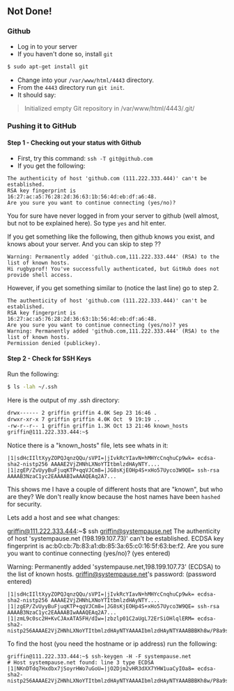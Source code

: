 ## Not Done!

### Github

- Log in to your server
- If you haven't done so, install `git`

```bash
$ sudo apt-get install git
```

- Change into your `/var/www/html/4443` directory.
- From the `4443` directory run `git init`. 
- It should say:

> Initialized empty Git repository in /var/www/html/4443/.git/

### Pushing it to GitHub


#### Step 1 - Checking out your status with Github

- First, try this command: `ssh -T git@github.com`
- If you get the following:

```
The authenticity of host 'github.com (111.222.333.444)' can't be established.
RSA key fingerprint is 16:27:ac:a5:76:28:2d:36:63:1b:56:4d:eb:df:a6:48.
Are you sure you want to continue connecting (yes/no)? 
```
You for sure have never logged in from your server to github (well almost, but not to be explained here). So type `yes` and hit enter.

If you get something like the following, then github knows you exist, and knows about your server. And you can skip to step ??

```
Warning: Permanently added 'github.com,111.222.333.444' (RSA) to the list of known hosts.
Hi rugbyprof! You've successfully authenticated, but GitHub does not provide shell access.
```

However, if you get something similar to (notice the last line) go to step 2.
```
The authenticity of host 'github.com (111.222.333.444)' can't be established.
RSA key fingerprint is 16:27:ac:a5:76:28:2d:36:63:1b:56:4d:eb:df:a6:48.
Are you sure you want to continue connecting (yes/no)? yes
Warning: Permanently added 'github.com,111.222.333.444' (RSA) to the list of known hosts.
Permission denied (publickey).
```

#### Step 2 - Check for SSH Keys

Run the following:

```bash
$ ls -lah ~/.ssh
```

Here is the output of my .ssh directory:
```bash
drwx------ 2 griffin griffin 4.0K Sep 23 16:46 .
drwxr-xr-x 7 griffin griffin 4.0K Oct  9 19:19 ..
-rw-r--r-- 1 griffin griffin 1.3K Oct 13 21:46 known_hosts
griffin@111.222.333.444:~$ 
```
Notice there is a "known_hosts" file, lets see whats in it:

```
|1|sdHcIIltXyyZOPQJqnzQQu/sVPI=|jIvkRcYIavN+hMHYcCnqhuCp9wk= ecdsa-sha2-nistp256 AAAAE2VjZHNhLXNoYTItbmlzdHAyNTY....
|1|zgEP/ZvUyyBuFjuqKTP+qqVJCm8=|JG8sKjEOHp4S+xHo57Uyco3W9QE= ssh-rsa AAAAB3NzaC1yc2EAAAABIwAAAQEAq2A7...
```

This shows me I have a couple of different hosts that are "known", but who are they? We don't really know because the host names have been `hashed` for security.

Lets add a host and see what changes:

griffin@111.222.333.444:~$ ssh griffin@systempause.net
The authenticity of host 'systempause.net (198.199.107.73)' can't be established.
ECDSA key fingerprint is ac:b0:cb:7b:83:a1:db:85:3a:65:c0:16:5f:63:be:f2.
Are you sure you want to continue connecting (yes/no)? (yes entered)

Warning: Permanently added 'systempause.net,198.199.107.73' (ECDSA) to the list of known hosts.
griffin@systempause.net's password: (password entered)

```
|1|sdHcIIltXyyZOPQJqnzQQu/sVPI=|jIvkRcYIavN+hMHYcCnqhuCp9wk= ecdsa-sha2-nistp256 AAAAE2VjZHNhLXNoYTItbmlzdHAyNTY....
|1|zgEP/ZvUyyBuFjuqKTP+qqVJCm8=|JG8sKjEOHp4S+xHo57Uyco3W9QE= ssh-rsa AAAAB3NzaC1yc2EAAAABIwAAAQEAq2A7...
|1|zmL9c0sc2H+KvCJAxATA5FH/dIw=|zbzlp01C2aUgL72ErSiOHlqlERM= ecdsa-sha2-nistp256AAAAE2VjZHNhLXNoYTItbmlzdHAyNTYAAAAIbmlzdHAyNTYAAABBBKh8w/P8a9sbkdRDPXNKm17iHFn9IMMQEX...
```
To find the host (you need the hostname or ip address) run the following:

```
griffin@111.222.333.444:~$ ssh-keygen -H -F systempause.net
# Host systempause.net found: line 3 type ECDSA
|1|NKnDTdq7Hxdbx7jSoyrHWo7uGoU=|jO2Djm2vHR3dXX7YHW1uaCyIOa8= ecdsa-sha2-nistp256AAAAE2VjZHNhLXNoYTItbmlzdHAyNTYAAAAIbmlzdHAyNTYAAABBBKh8w/P8a9sbkdRDPXNKm17iHFn9IMMQEX...
```
